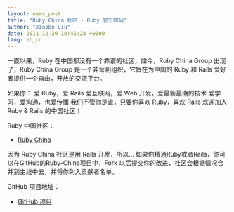 ```yaml
---
layout: news_post
title: "Ruby China 社区 - Ruby 官方网站"
author: "XiaoBo Liu"
date: 2011-12-29 10:45:28 +0000
lang: zh_cn
---
```


一直以来，Ruby 在中国都没有一个靠谱的社区，如今，Ruby China Group 出现了，Ruby China Group
是一个非营利组织，它旨在为中国的 Ruby 和 Rails 爱好者提供一个自由，开放的交流平台。

如果你： 爱 Ruby，爱 Rails 爱互联网，爱 Web 开发，爱最新最潮的技术 爱学习，爱沟通，也爱传播 我们不管你是谁，只要你喜欢
Ruby，喜欢 Rails 欢迎加入 Ruby &amp; Rails 的中国社区！

Ruby 中国社区：

* [Ruby China][1]

因为 Ruby China 社区是用 Rails 开发，所以...
如果你精通Ruby或者Rails，你可以在GitHub的Ruby-China项目中，Fork
以后提交你的改进，社区会根据情况合并到主线中去，并将你列入贡献者名单。

GitHub 项目地址：

* [GitHub 项目][2]



[1]: http://www.ruby-china.org
[2]: http://github.com/huacnlee/ruby-china
